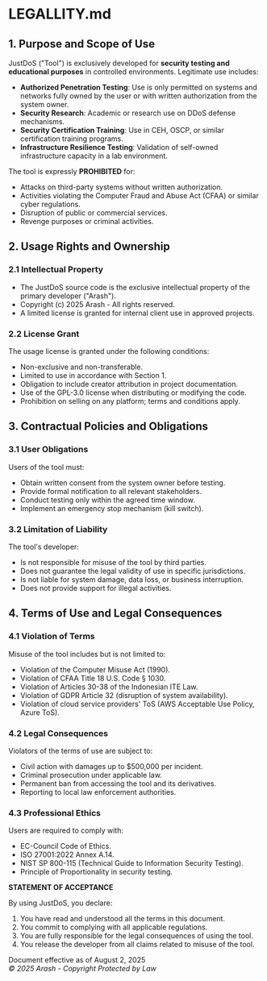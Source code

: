 # LEGALLITY.md

## 1. Purpose and Scope of Use
JustDoS ("Tool") is exclusively developed for **security testing and educational purposes** in controlled environments. Legitimate use includes:

- **Authorized Penetration Testing**: Use is only permitted on systems and networks fully owned by the user or with written authorization from the system owner.
- **Security Research**: Academic or research use on DDoS defense mechanisms.
- **Security Certification Training**: Use in CEH, OSCP, or similar certification training programs.
- **Infrastructure Resilience Testing**: Validation of self-owned infrastructure capacity in a lab environment.

The tool is expressly **PROHIBITED** for:
- Attacks on third-party systems without written authorization.
- Activities violating the Computer Fraud and Abuse Act (CFAA) or similar cyber regulations.
- Disruption of public or commercial services.
- Revenge purposes or criminal activities.

## 2. Usage Rights and Ownership
### 2.1 Intellectual Property
- The JustDoS source code is the exclusive intellectual property of the primary developer ("Arash").
- Copyright (c) 2025 Arash - All rights reserved.
- A limited license is granted for internal client use in approved projects.

### 2.2 License Grant
The usage license is granted under the following conditions:
- Non-exclusive and non-transferable.
- Limited to use in accordance with Section 1.
- Obligation to include creator attribution in project documentation.
- Use of the GPL-3.0 license when distributing or modifying the code.
- Prohibition on selling on any platform; terms and conditions apply.

## 3. Contractual Policies and Obligations
### 3.1 User Obligations
Users of the tool must:
- Obtain written consent from the system owner before testing.
- Provide formal notification to all relevant stakeholders.
- Conduct testing only within the agreed time window.
- Implement an emergency stop mechanism (kill switch).

### 3.2 Limitation of Liability
The tool's developer:
- Is not responsible for misuse of the tool by third parties.
- Does not guarantee the legal validity of use in specific jurisdictions.
- Is not liable for system damage, data loss, or business interruption.
- Does not provide support for illegal activities.

## 4. Terms of Use and Legal Consequences
### 4.1 Violation of Terms
Misuse of the tool includes but is not limited to:
- Violation of the Computer Misuse Act (1990).
- Violation of CFAA Title 18 U.S. Code § 1030.
- Violation of Articles 30-38 of the Indonesian ITE Law.
- Violation of GDPR Article 32 (disruption of system availability).
- Violation of cloud service providers' ToS (AWS Acceptable Use Policy, Azure ToS).

### 4.2 Legal Consequences
Violators of the terms of use are subject to:
- Civil action with damages up to $500,000 per incident.
- Criminal prosecution under applicable law.
- Permanent ban from accessing the tool and its derivatives.
- Reporting to local law enforcement authorities.

### 4.3 Professional Ethics
Users are required to comply with:
- EC-Council Code of Ethics.
- ISO 27001:2022 Annex A.14.
- NIST SP 800-115 (Technical Guide to Information Security Testing).
- Principle of Proportionality in security testing.

**STATEMENT OF ACCEPTANCE**

By using JustDoS, you declare:
1. You have read and understood all the terms in this document.
2. You commit to complying with all applicable regulations.
3. You are fully responsible for the legal consequences of using the tool.
4. You release the developer from all claims related to misuse of the tool.

Document effective as of August 2, 2025\
*© 2025 Arash - Copyright Protected by Law*